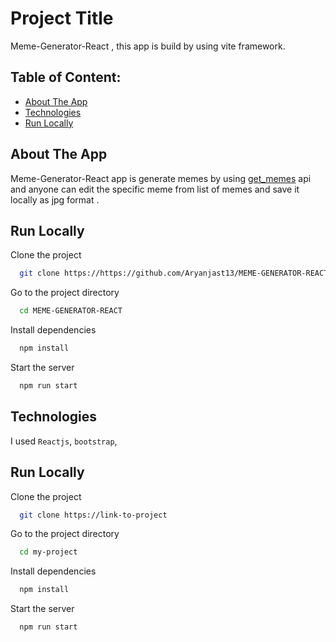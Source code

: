 # Project Title
Meme-Generator-React , this app is build by using vite framework.

## Table of Content:

- [About The App](#about-the-app)
- [Technologies](#technologies)
- [Run Locally](#run-locally)


## About The App
Meme-Generator-React app is generate memes by using [get_memes](https://api.imgflip.com/get_memes) api and anyone can edit the specific meme from list of memes and save it locally as jpg format .


## Run Locally

Clone the project

```bash
  git clone https://https://github.com/Aryanjast13/MEME-GENERATOR-REACT.git
```

Go to the project directory

```bash
  cd MEME-GENERATOR-REACT
```

Install dependencies

```bash
  npm install
```

Start the server

```bash
  npm run start
```

## Technologies
I used `Reactjs`, `bootstrap`, 






## Run Locally

Clone the project

```bash
  git clone https://link-to-project
```

Go to the project directory

```bash
  cd my-project
```

Install dependencies

```bash
  npm install
```

Start the server

```bash
  npm run start
```

